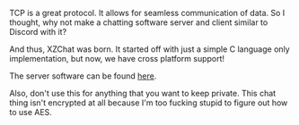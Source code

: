 TCP is a great protocol. It allows for seamless communication of data. So I thought, why not make a chatting software server and client similar to Discord with it?

And thus, XZChat was born. It started off with just a simple C language only implementation, but now, we have cross platform support!

The server software can be found [here](https://github.com/GalaxyDoge72/XZChatServer).

Also, don't use this for anything that you want to keep private. This chat thing isn't encrypted at all because I'm too fucking stupid to figure out how to use AES.
